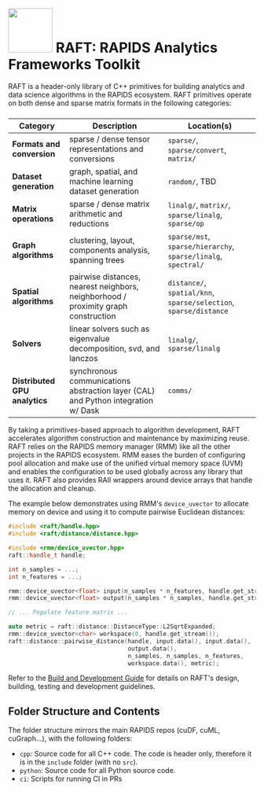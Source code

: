 # <div align="left"><img src="https://rapids.ai/assets/images/rapids_logo.png" width="90px"/>&nbsp;RAFT: RAPIDS Analytics Frameworks Toolkit</div>

RAFT is a header-only library of C++ primitives for building analytics and data science algorithms in the RAPIDS ecosystem. RAFT primitives operate on both dense and sparse matrix formats in the following categories:

##### 
| Category | Description | Location(s) |
| --- | --- | -- |
| **Formats and conversion** | sparse / dense tensor representations and conversions | `sparse/`, `sparse/convert`, `matrix/` |
| **Dataset generation** | graph, spatial, and machine learning dataset generation | `random/`, TBD |
| **Matrix operations** | sparse / dense matrix arithmetic and reductions | `linalg/`, `matrix/`, `sparse/linalg`, `sparse/op`|
| **Graph algorithms** | clustering, layout, components analysis, spanning trees | `sparse/mst`, `sparse/hierarchy`, `sparse/linalg`, `spectral/` |
| **Spatial algorithms** | pairwise distances, nearest neighbors, neighborhood / proximity graph construction | `distance/`, `spatial/knn`, `sparse/selection`, `sparse/distance` |
| **Solvers** | linear solvers such as eigenvalue decomposition, svd, and lanczos | `linalg/`, `sparse/linalg` |
| **Distributed GPU analytics** | synchronous communications abstraction layer (CAL) and Python integration w/ Dask | `comms/` |

By taking a primitives-based approach to algorithm development, RAFT accelerates algorithm construction and maintenance 
by maximizing reuse. RAFT relies on the RAPIDS memory manager (RMM) like all the other projects in the RAPIDS ecosystem.
RMM eases the burden of configuring pool allocation and make use of the unified virtual memory space (UVM) and enables
the configuration to be used globally across any library that uses it. RAFT also provides RAII wrappers around device 
arrays that handle the allocation and cleanup. 

The example below demonstrates using RMM's `device_uvector` to allocate memory on device and using it to compute
pairwise Euclidean distances:
```c++
#include <raft/handle.hpp>
#include <raft/distance/distance.hpp>

#include <rmm/device_uvector.hpp>
raft::handle_t handle;

int n_samples = ...;
int n_features = ...;

rmm::device_uvector<float> input(n_samples * n_features, handle.get_stream());
rmm::device_uvector<float> output(n_samples * n_samples, handle.get_stream());

// ... Populate feature matrix ...

auto metric = raft::distance::DistanceType::L2SqrtExpanded;
rmm::device_uvector<char> workspace(0, handle.get_stream());
raft::distance::pairwise_distance(handle, input.data(), input.data(),
                                  output.data(),
                                  n_samples, n_samples, n_features,
                                  workspace.data(), metric);
```

Refer to the [Build and Development Guide](BUILD.md) for details on RAFT's design, building, testing and development guidelines.

## Folder Structure and Contents

The folder structure mirrors the main RAPIDS repos (cuDF, cuML, cuGraph...), with the following folders:

- `cpp`: Source code for all C++ code. The code is header only, therefore it is in the `include` folder (with no `src`).
- `python`: Source code for all Python source code.
- `ci`: Scripts for running CI in PRs



